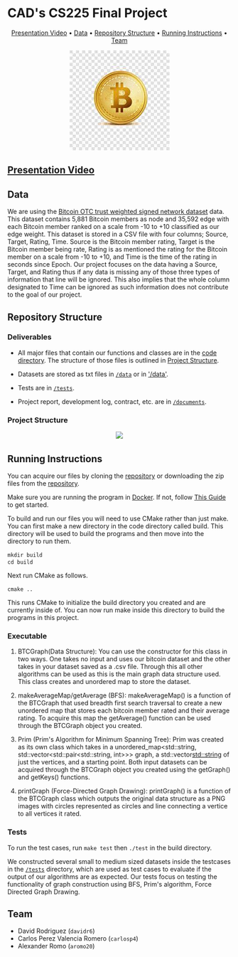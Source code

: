 # CAD's CS225 Final Project

<p align="center">
  <a href="#presentation-video">Presentation Video</a> •
  <a href="#data">Data</a> •
  <a href="#repo-structure">Repository Structure</a> •
  <a href="#running-instructions">Running Instructions</a> •
  <a href="#team">Team</a>
</p>

<p align="center">
  <img src="./documents/bitcoin.jpeg" />
</p>

## [Presentation Video]()

## Data

We are using the [Bitcoin OTC trust weighted signed network dataset](http://snap.stanford.edu/data/soc-sign-bitcoin-otc.html.) data. This dataset contains 5,881 Bitcoin members as node and 35,592 edge with each Bitcoin member ranked on a scale from -10 to +10 classified as our edge weight. This dataset is stored in a CSV file with four columns; Source, Target, Rating, Time. Source is the Bitcoin member rating, Target is the Bitcoin member being rate, Rating is as mentioned the rating for the Bitcoin member on a scale from -10 to +10, and Time is the time of the rating in seconds since Epoch. Our project focuses on the data having a Source, Target, and Rating thus if any data is missing any of those three types of information that line will be ignored. This also implies that the whole column designated to Time can be ignored as such information does not contribute to the goal of our project. 

## Repository Structure

### Deliverables

- All major files that contain our functions and classes are in the [code directory](https://github.com/drod1281/CS225-FinalProject-CAD/tree/main/code). The structure of those files is outlined in [Project Structure](#project-structure).

- Datasets are stored as txt files in [`/data`](https://github.com/drod1281/CS225-FinalProject-CAD/tree/main/code/data) or in ['/data'](https://github.com/drod1281/CS225-FinalProject-CAD/tree/main/code/data).

- Tests are in [`/tests`](https://github.com/drod1281/CS225-FinalProject-CAD/tree/main/code/tests).

- Project report, development log, contract, etc. are in [`/documents`](https://github.com/drod1281/CS225-FinalProject-CAD/tree/main/documents). 

### Project Structure
<p align="center">
  <img src="./data/graphs/repoStructure.png" width="560"/>
</p>

## Running Instructions

You can acquire our files by cloning the [repository](https://github.com/drod1281/CS225-FinalProject-CAD) or downloading the zip files from the [repository](https://github.com/drod1281/CS225-FinalProject-CAD).

Make sure you are running the program in [Docker](https://www.docker.com/). If not, follow [This Guide](https://courses.engr.illinois.edu/cs225/sp2022/resources/own-machine/) to get started.

To build and run our files you will need to use CMake rather than just make. You can first make a new directory in the code directory called build. This directory will be used to build the programs and then move into the directory to run them.

```
mkdir build
cd build
```

Next run CMake as follows.

```
cmake ..
```
This runs CMake to initialize the build directory you created and are currently inside of. You can now run make inside this directory to build the programs in this project.

### Executable



1. BTCGraph(Data Structure): 
    You can use the constructor for this class in two ways. One takes no input and uses our bitcoin dataset and the other takes in your dataset saved as a .csv file.  Through this all other algorithms can be used as this is the main graph data structure used. This class creates and unordered map to store the dataset. 
   
2. makeAverageMap/getAverage (BFS):
   makeAverageMap() is a function of the BTCGraph that used breadth first search traversal to create a new unordered map that stores each bitcoin member rated and their average rating. To acquire this map the getAverage() function can be used through the BTCGraph object you created. 
3. Prim (Prim's Algorithm for Minimum Spanning Tree): 
   Prim was created as its own class which takes in a unordered_map<std::string, std::vector<std::pair<std::string, int>>> graph, a std::vector<std::string> of just the vertices, and a starting point. Both input datasets can be acquired through the BTCGraph object you created using the getGraph() and getKeys() functions. 
   
4. printGraph (Force-Directed Graph Drawing):
   printGraph() is a function of the BTCGraph class which outputs the original data structure as a PNG images with circles represented as circles and line connecting a vertice to all vertices it rated.


### Tests

To run the test cases, run `make test` then `./test` in the build directory.

We constructed several small to medium sized datasets inside the testcases in the [`/tests`](https://github.com/drod1281/CS225-FinalProject-CAD/tree/main/code/tests) directory, which are used as test cases to evaluate if the output of our algorithms are as expected. Our tests focus on testing the functionality of graph construction using BFS, Prim's algorithm, Force Directed Graph Drawing.

## Team
 

- David Rodriguez (`davidr6`)
- Carlos Perez Valencia Romero (`carlosp4`)
- Alexander Romo (`aromo20`)